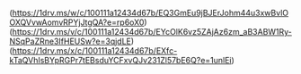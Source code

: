 (https://1drv.ms/w/c/100111a12434d67b/EQ3GmEu9jBJErJohm44u3xwBvlOOXQVvwAomvRPYjJtgQA?e=rp6oX0)
(https://1drv.ms/v/c/100111a12434d67b/EYcOlK6vz5ZAjAz6zm_aB3ABW1Ry-NSqPaZRne3IfHEUSw?e=3qjdLE)
(https://1drv.ms/x/c/100111a12434d67b/EXfc-kTaQVhIsBYpRGPr7tEBsduYCFxvQJv231Zl57bE6Q?e=1unlEi)
